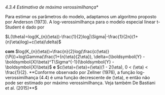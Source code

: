 *4.3.4 Estimativa de máxima verossimilhança**

Para estimar os parâmetros do modelo, adaptamos um algoritmo proposto por Anderson (1973). A log-verossimilhança para o modelo especial linear t-Student é dado por

$L(\theta)=log(K_{n}(\eta))-\frac{1}{2}log|\Sigma|-\frac{1}{2n}(1+{n}\eta)log)+c(\eta)\delta)$ 
        
**com** $log(K_{n}(\eta))=\frac{n}{2}log(\frac{c(\eta)}{\Pi})+log\Gamma(\frac{1+{n}\eta}{2\eta}), \delta=(\boldsymbol{Y} - \boldsymbol{X}\beta)^T\Sigma^{-1}(\boldsymbol{Y} - \boldsymbol{X}\beta)$ **e** $c(\eta)=(\eta)=(\eta)(1 - 2(\eta), 0 < (\eta) < \frac{1}{2}. **Conforme observado por Zellner (1976), a função log-verossimilhança (4.4) é uma função decrescente de (\eta), e então não pode ser estimado por máximo verossimilhança. Veja também De Bastiani et al. (2015)**$
